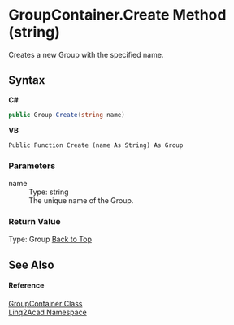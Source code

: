 # GroupContainer.Create Method (string)
 

Creates a new Group with the specified name.

## Syntax

**C#**<br />
``` C#
public Group Create(string name)
```

**VB**<br />
``` VB
Public Function Create (name As String) As Group
```


### Parameters
<dl><dt>name</dt><dd>Type: string<br />The unique name of the Group.</dd></dl>

### Return Value
Type: Group
<a href="#GroupContainerCreate-Method-string">Back to Top</a>

## See Also


#### Reference
<a href="T_Linq2Acad_GroupContainer.md#GroupContainer-Class">GroupContainer Class</a><br /><a href="N_Linq2Acad.md#Linq2Acad-Namespace">Linq2Acad Namespace</a><br />
